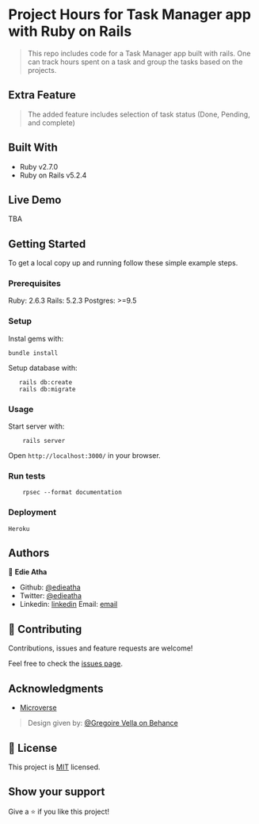 # Project Hours for Task Manager app with Ruby on Rails

> This repo includes code for a Task Manager app built with rails. One can track hours spent on a task and group the tasks 
> based on the projects.

## Extra Feature
> The added feature includes selection of task status (Done, Pending, and complete)

## Built With

- Ruby v2.7.0
- Ruby on Rails v5.2.4

## Live Demo

TBA


## Getting Started

To get a local copy up and running follow these simple example steps.

### Prerequisites

Ruby: 2.6.3
Rails: 5.2.3
Postgres: >=9.5

### Setup

Instal gems with:

```
bundle install
```

Setup database with:

```
   rails db:create
   rails db:migrate
```



### Usage

Start server with:

```
    rails server
```

Open `http://localhost:3000/` in your browser.

### Run tests

```
    rpsec --format documentation
```

### Deployment

`Heroku`

## Authors

👤 **Edie Atha**

- Github: [@edieatha](https://github.com/edieatha)
- Twitter: [@edieatha](https://twitter.com/edieatha)
- Linkedin: [linkedin](https://www.linkedin.com/in/edieatha/)
 Email: [email](edieatha@gmail.com)


## 🤝 Contributing

Contributions, issues and feature requests are welcome!

Feel free to check the [issues page](https://github.com/edieatha/project-hours/issues).


## Acknowledgments

* [Microverse](https://www.microverse.org/)
 > Design given by: [@Gregoire Vella on Behance](https://www.behance.net/gregoirevella)

## 📝 License

This project is [MIT](lic.url) licensed.

## Show your support

Give a ⭐️ if you like this project!


